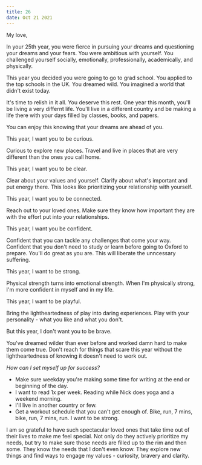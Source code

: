 ```yaml
---
title: 26
date: Oct 21 2021
---
```


My love, 

In your 25th year, you were fierce in pursuing your dreams and questioning your dreams and your fears. You were ambitious with yourself. You challenged yourself socially, emotionally, professionally, academically, and physically. 

This year you decided you were going to go to grad school. You applied to the top schools in the UK. You dreamed wild. You imagined a world that didn't exist today.

It's time to relish in it all. You deserve this rest. One year this month, you'll be living a very differnt life. You'll live in a different country and be making a life there with your days filled by classes, books, and papers.

You can enjoy this knowing that your dreams are ahead of you. 

This year, I want you to be curious. 

Curious to explore new places. Travel and live in places that are very different than the ones you call home. 

This year, I want you to be clear. 

Clear about your values and yourself. Clarify about what's important and put energy there. This looks like prioritizing your relationship with yourself.

This year, I want you to be connected. 

Reach out to your loved ones. Make sure they know how important they are with the effort put into your relationships. 

This year, I want you be confident. 

Confident that you can tackle any challenges that come your way. Confident that you don't need to study or learn before going to Oxford to prepare. You'll do great as you are. This will liberate the unncessary suffering.

This year, I want to be strong. 

Physical strength turns into emotional strength. When I'm physically strong, I'm more confident in myself and in my life.

This year, I want to be playful.

Bring the lightheartedness of play into daring experiences. Play with your personality - what you like and what you don't.

But this year, I don't want you to be brave.

You've dreamed wilder than ever before and worked damn hard to make them come true. Don't reach for things that scare this year without the lightheartedness of knowing it doesn't need to work out. 

*How can I set myself up for success?* 

* Make sure weekday you're making some time for writing at the end or beginning of the day.
* I want to read 1x per week. Reading while Nick does yoga and a weekend morning. 
* I'll live in another country or few.
* Get a workout schedule that you can't get enough of. Bike, run, 7 mins, bike, run, 7 mins, run. I want to be strong.

I am so grateful to have such spectacular loved ones that take time out of their lives to make me feel special. Not only do they actively prioritize my needs, but try to make sure those needs are filled up to the rim and then some. They know the needs that I don't even know. They explore new things and find ways to engage my values - curiosity, bravery and clarity.





